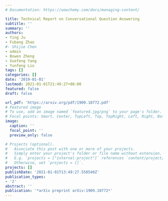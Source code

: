 ```yaml
---
# Documentation: https://wowchemy.com/docs/managing-content/

title: Technical Report on Conversational Question Answering
subtitle: ''
summary: ''
authors:
- Ying Ju
- Fubang Zhao
#- Shijie Chen
- admin
- Bowen Zheng
- Xuefeng Yang
- Yunfeng Liu
tags: []
categories: []
date: '2019-01-01'
lastmod: 2021-01-01T21:49:27+08:00
featured: false
draft: false

url_pdf: 'https://arxiv.org/pdf/1909.10772.pdf'
# Featured image
# To use, add an image named `featured.jpg/png` to your page's folder.
# Focal points: Smart, Center, TopLeft, Top, TopRight, Left, Right, BottomLeft, Bottom, BottomRight.
image:
  caption: ''
  focal_point: ''
  preview_only: false

# Projects (optional).
#   Associate this post with one or more of your projects.
#   Simply enter your project's folder or file name without extension.
#   E.g. `projects = ["internal-project"]` references `content/project/deep-learning/index.md`.
#   Otherwise, set `projects = []`.
projects: []
publishDate: '2021-01-01T13:49:27.550540Z'
publication_types:
- '2'
abstract: ''
publication: '*arXiv preprint arXiv:1909.10772*'
---
```

